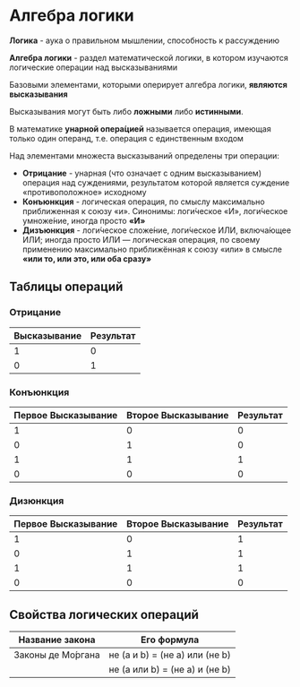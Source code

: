 # Алгебра логики
**Логика** - аука о правильном мышлении, способность к рассуждению

**Алгебра логики** - раздел математической логики, в котором изучаются логические операции над высказываниями

Базовыми элементами, которыми оперирует алгебра логики, **являются высказывания**

Высказывания могут быть либо **ложными** либо **истинными**.

В математике **унарной опера́цией** называется операция, имеющая только один операнд, т.е. операция с единственным входом

Над элементами множеста высказываний определены три операции:
* **Отрицание** - унарная (что означает с одним высказыванием) операция над суждениями, результатом которой является суждение «противоположное» исходному
* **Конъюнкция** -  логическая операция, по смыслу максимально приближенная к союзу «и». Синонимы: логи́ческое «И», логи́ческое умноже́ние, иногда просто **«И»**
* **Дизъюнкция** - логи́ческое сложе́ние, логи́ческое ИЛИ, включа́ющее ИЛИ; иногда просто ИЛИ — логическая операция, по своему применению максимально приближённая к союзу «или» в смысле **«или то, или это, или оба сразу»**


## Таблицы операций
### Отрицание

|Высказывание|Результат|
-------------|----------
|1|0|
|0|1|

### Конъюнкция

|Первое Высказывание|Второе Высказывание|Результат|
--------------------|-------------------|----------
|1|0|0|
|0|1|0|
|1|1|1|
|0|0|0|


### Дизюнкция

|Первое Высказывание|Второе Высказывание|Результат|
--------------------|-------------------|----------
|1|0|1|
|0|1|1|
|1|1|1|
|0|0|0|

## Свойства логических операций
|Название закона |Его формула|
-----------------|------------
|Законы де Мо́ргана |не (a и b) = (не a) или (не b)|
||не (a или b) = (не a) и (не b)|
